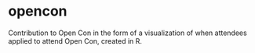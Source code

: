 # opencon
Contribution to Open Con in the form of a visualization of when attendees applied to attend Open Con, created in R.
